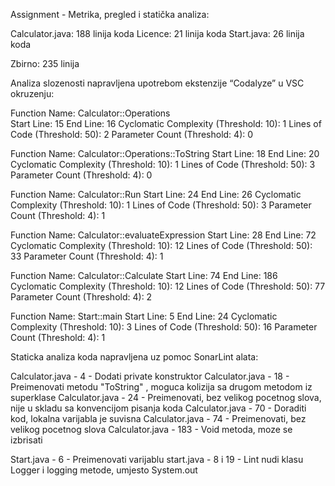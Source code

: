 Assignment - Metrika, pregled i statička analiza: 


Calculator.java: 188 linija koda
Licence: 21 linija koda
Start.java:  26 linija koda

Zbirno: 235 linija

Analiza slozenosti napravljena upotrebom ekstenzije “Codalyze” u VSC okruzenju: 


Function Name:	Calculator::Operations	
Start Line:	15
End Line:	16
Cyclomatic Complexity (Threshold: 10): 1
Lines of Code (Threshold: 50):	2
Parameter Count (Threshold: 4): 0

Function Name: Calculator::Operations::ToString
Start Line:	18
End Line:	20
Cyclomatic Complexity (Threshold: 10): 1
Lines of Code (Threshold: 50):	3
Parameter Count (Threshold: 4): 0

Function Name:	Calculator::Run
Start Line:	24
End Line:	26
Cyclomatic Complexity (Threshold: 10): 1
Lines of Code (Threshold: 50):	3
Parameter Count (Threshold: 4): 1

Function Name:	Calculator::evaluateExpression
Start Line:	28
End Line:	72
Cyclomatic Complexity (Threshold: 10): 12
Lines of Code (Threshold: 50):	33
Parameter Count (Threshold: 4): 1

Function Name:	Calculator::Calculate
Start Line:	74
End Line:	186
Cyclomatic Complexity (Threshold: 10): 12
Lines of Code (Threshold: 50):	77
Parameter Count (Threshold: 4): 2




Function Name:	Start::main
Start Line:	5
End Line:	24
Cyclomatic Complexity (Threshold: 10): 3
Lines of Code (Threshold: 50):	16
Parameter Count (Threshold: 4): 1



Staticka analiza koda napravljena uz pomoc SonarLint alata: 

Calculator.java - 4 - Dodati private konstruktor
Calculator.java - 18 - Preimenovati metodu "ToString" , moguca kolizija sa drugom metodom iz superklase
Calculator.java - 24 - Preimenovati, bez velikog pocetnog slova, nije u skladu sa konvencijom pisanja koda
Calculator.java - 70 - Doraditi kod, lokalna varijabla je suvisna
Calculator.java - 74 - Preimenovati, bez velikog pocetnog slova
Calculator.java - 183 - Void metoda, moze se izbrisati


Start.java - 6 - Preimenovati varijablu
start.java - 8 i 19 - Lint nudi klasu Logger i logging metode, umjesto System.out
